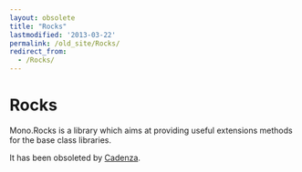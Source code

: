 ```yaml
---
layout: obsolete
title: "Rocks"
lastmodified: '2013-03-22'
permalink: /old_site/Rocks/
redirect_from:
  - /Rocks/
---
```


Rocks
=====

Mono.Rocks is a library which aims at providing useful extensions methods for the base class libraries.

It has been obsoleted by [Cadenza](https://github.com/cadenza/cadenza).

